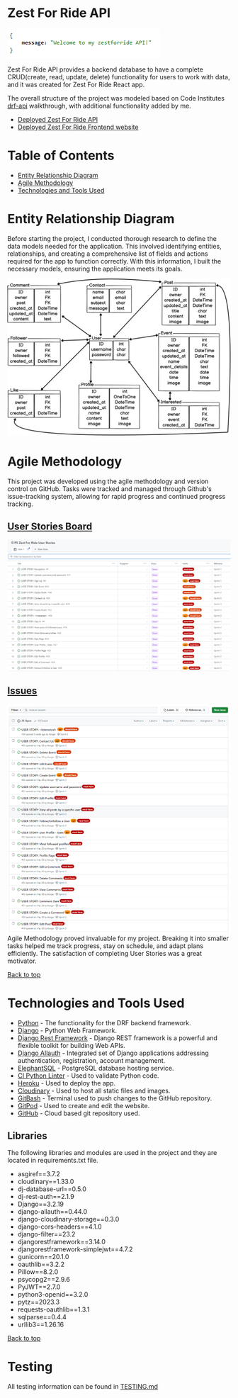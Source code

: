 # Zest For Ride API

![](/docs/welcome.png)

Zest For Ride API provides a backend database to have a complete CRUD(create, read, update, delete) functionality for users to work with data, and it was created for Zest For Ride React app.

The overall structure of the project was modeled based on Code Institutes [drf-api](https://github.com/Code-Institute-Solutions/drf-api) walkthrough, with additional functionality added by me.

- [Deployed Zest For Ride API](https://zest-for-ride-bf40c62cc6cb.herokuapp.com/)
- [Deployed Zest For Ride Frontend website](https://zestforride-51d93abad130.herokuapp.com/)

# Table of Contents
* [Entity Relationship Diagram](#entity-relationship-diagram)
* [Agile Methodology](#agile-methodology)
* [Technologies and Tools Used](#technologies-and-tools-used)

# Entity Relationship Diagram
Before starting the project, I conducted thorough research to define the data models needed for the application. This involved identifying entities, relationships, and creating a comprehensive list of fields and actions required for the app to function correctly. With this information, I built the necessary models, ensuring the application meets its goals.

![](/docs/erd.png)

# Agile Methodology
This project was developed using the agile methodology and version control on GitHub. Tasks were tracked and managed through Github's issue-tracking system, allowing for rapid progress and continued progress tracking.
## [User Stories Board](https://github.com/users/kbogar/projects/5)
![](/docs/user_stories.png)

## [Issues](https://github.com/kbogar/zestforride/issues)
![](/docs/issues.png)
Agile Methodology proved invaluable for my project. Breaking it into smaller tasks helped me track progress, stay on schedule, and adapt plans efficiently. The satisfaction of completing User Stories was a great motivator.

[Back to top](#table-of-contents)

# Technologies and Tools Used
- [Python](https://www.python.org/) - The functionality for the DRF backend framework.
- [Django](https://www.djangoproject.com/) - Python Web Framework.
- [Django Rest Framework](https://www.django-rest-framework.org/) - Django REST framework is a powerful and flexible toolkit for building Web APIs.
- [Django Allauth](https://django-allauth.readthedocs.io/en/latest/) - Integrated set of Django applications addressing authentication, registration, account management.
- [ElephantSQL](https://www.elephantsql.com/) - PostgreSQL database hosting service.
- [CI Python Linter](https://pep8ci.herokuapp.com/) - Used to validate Python code.
- [Heroku](https://www.heroku.com) - Used to deploy the app.
- [Cloudinary](https://cloudinary.com/) - Used to host all static files and images.
- [GitBash](https://en.wikipedia.org/wiki/Bash_(Unix_shell)) - Terminal used to push changes to the GitHub repository.
- [GitPod](https://www.gitpod.io/) - Used to create and edit the website.
- [GitHub](https://github.com/) - Cloud based git repository used.

## Libraries
The following libraries and modules are used in the project and they are located in requirements.txt file.
- asgiref==3.7.2
- cloudinary==1.33.0
- dj-database-url==0.5.0
- dj-rest-auth==2.1.9
- Django==3.2.19
- django-allauth==0.44.0
- django-cloudinary-storage==0.3.0
- django-cors-headers==4.1.0
- django-filter==23.2
- djangorestframework==3.14.0
- djangorestframework-simplejwt==4.7.2
- gunicorn==20.1.0
- oauthlib==3.2.2
- Pillow==8.2.0
- psycopg2==2.9.6
- PyJWT==2.7.0
- python3-openid==3.2.0
- pytz==2023.3
- requests-oauthlib==1.3.1
- sqlparse==0.4.4
- urllib3==1.26.16

[Back to top](#table-of-contents)

# Testing
All testing information can be found in [TESTING.md]()